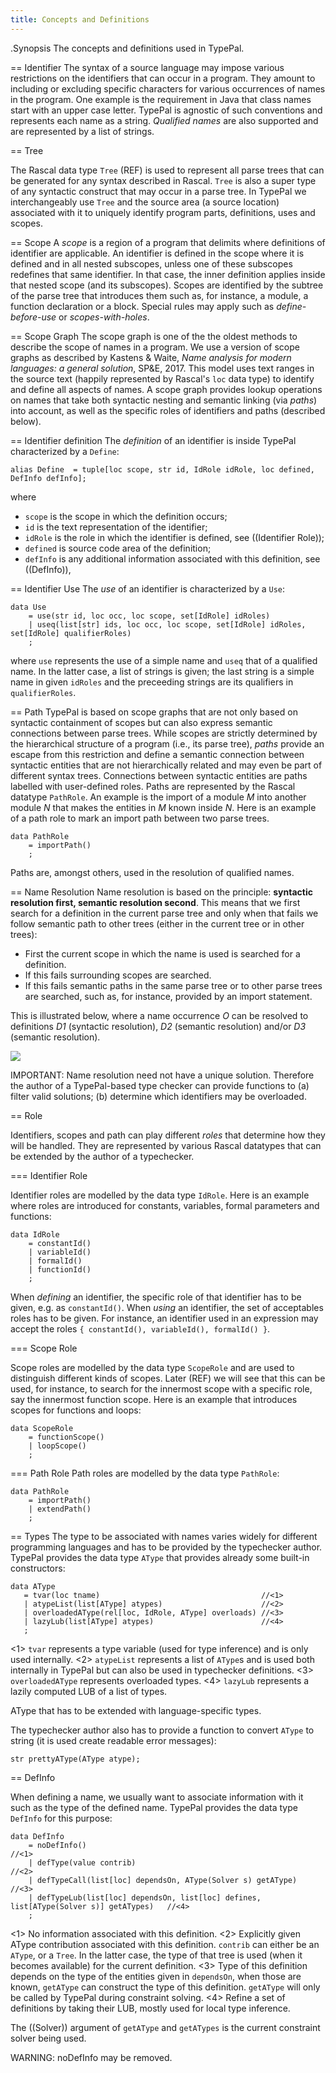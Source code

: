 ```yaml
---
title: Concepts and Definitions
---
```


.Synopsis
The concepts and definitions used in TypePal.

== Identifier
The syntax of a source language may impose various restrictions on the identifiers 
that can occur in a program. They amount to including or excluding specific characters 
for various occurrences of names in the program. One example is the requirement in Java that class names
start with an upper case letter. TypePal is agnostic of such conventions and represents 
each name as a string. _Qualified names_ are also supported and are represented by a list of strings.

== Tree

The Rascal data type `Tree` (REF) is used to represent all parse trees that can be generated for any syntax described in Rascal.
`Tree` is also a super type of any syntactic construct that may occur in a parse tree. 
In TypePal we interchangeably use `Tree` and the source area (a source location) associated with it to uniquely 
identify program parts, definitions, uses and scopes.

== Scope
A _scope_ is a region of a program that delimits where definitions of identifier are applicable.
An identifier is defined in the scope where it is defined and in all nested subscopes, unless one of these subscopes
redefines that same identifier. In that case, the inner definition applies inside that nested scope (and its subscopes).
Scopes are identified by the subtree of the parse tree that introduces them such as, for instance, a module, a function declaration or a block.
Special rules may apply such as _define-before-use_ or _scopes-with-holes_.

== Scope Graph
The scope graph is one of the the oldest methods to describe the scope of names in a program.
We use a version of scope graphs as described by Kastens & Waite, _Name analysis for modern languages: a general solution_, SP&E, 2017.
This model uses text ranges in the source text (happily represented by Rascal's `loc` data type) to identify 
and define all aspects of names. 
A scope graph provides lookup operations on names that take both syntactic nesting and semantic linking (via _paths_) into account,
as well as the specific roles of identifiers and paths (described below).

== Identifier definition
The _definition_ of an identifier is inside TypePal characterized by a `Define`:
```rascal
alias Define  = tuple[loc scope, str id, IdRole idRole, loc defined, DefInfo defInfo];
```
where

* `scope` is the scope in which the definition occurs;
* `id` is the text representation of the identifier;
* `idRole` is the role in which the identifier is defined, see ((Identifier Role));
* `defined` is source code area of the definition;
* `defInfo` is any additional information associated with this definition, see ((DefInfo)),

== Identifier Use
The _use_ of an identifier is characterized by a `Use`:

```rascal
data Use
    = use(str id, loc occ, loc scope, set[IdRole] idRoles)
    | useq(list[str] ids, loc occ, loc scope, set[IdRole] idRoles, set[IdRole] qualifierRoles)
    ;
```
where `use` represents the use of a simple name and `useq` that of a qualified name.
In the latter case, a list of strings is given; the last string is a simple name in given `idRoles` and the preceeding strings are its qualifiers in `qualifierRoles`.

== Path
TypePal is based on scope graphs that are not only based on syntactic containment of scopes but can also express semantic 
connections between parse trees.
While scopes are strictly determined by the hierarchical structure of a program (i.e., its parse tree),
_paths_ provide an escape from this restriction and define a semantic connection between syntactic 
entities that are not hierarchically related and may even be part of different syntax trees.
Connections between syntactic entities are paths labelled with user-defined roles.
Paths are represented by the Rascal datatype `PathRole`.
An example is the import of a module _M_ into another module _N_ that makes the entities in _M_ known inside _N_.
Here is an example of a path role to mark an import path between two parse trees.

```rascal
data PathRole
    = importPath()
    ;
```
Paths are, amongst others, used in the resolution of qualified names.

== Name Resolution
Name resolution is based on the principle: __syntactic resolution first, semantic resolution second__.
This means that we first search for a definition in the current parse tree and only when that fails 
we follow semantic path to other trees (either in the current tree or in other trees):

* First the current scope in which the name is used is searched for a definition.
* If this fails surrounding scopes are searched.
* If this fails semantic paths in the same parse tree or to other parse trees are searched, such as, for instance, 
  provided by an import statement.

This is illustrated below, where a name occurrence _O_ 
can be resolved to definitions _D1_ (syntactic resolution), _D2_ (semantic resolution) and/or _D3_ (semantic resolution).

![]((NameResolution.png))

IMPORTANT: Name resolution need not have a unique solution. 
Therefore the author of a TypePal-based type checker can provide functions to 
(a) filter valid solutions; (b) determine which identifiers may be overloaded.

== Role

Identifiers, scopes and path can play different _roles_ that determine how they will be handled.
They are represented by various Rascal datatypes that can be extended by the author of a typechecker.

=== Identifier Role

Identifier roles are modelled by the data type `IdRole`.
Here is an example where roles are introduced for constants, variables, formal parameters and functions:

```rascal
data IdRole
    = constantId()
    | variableId()
    | formalId()
    | functionId()
    ;
```

When _defining_ an identifier, the specific role of that identifier has to be given, e.g. as `constantId()`.
When _using_ an identifier, the set of acceptables roles has to be given. For instance, an identifier
used in an expression may accept the roles `{ constantId(), variableId(), formalId() }`.

=== Scope Role

Scope roles are modelled by the data type `ScopeRole` and are used to distinguish different kinds of scopes.
Later (REF) we will see that this can be used, for instance, to search for the innermost scope with a specific role,
say the innermost function scope. Here is an example that introduces scopes for functions and loops:

```rascal
data ScopeRole
    = functionScope()
    | loopScope()
    ;
```

=== Path Role
Path roles are modelled by the data type `PathRole`:

```rascal
data PathRole
    = importPath()
    | extendPath()
    ;
```

== Types
The type to be associated with names varies widely for different programming languages and has to be provided by the typechecker author.
TypePal provides the data type `AType` that provides already some built-in constructors:

```rascal
data AType
   = tvar(loc tname)                                    //<1>
   | atypeList(list[AType] atypes)                      //<2>
   | overloadedAType(rel[loc, IdRole, AType] overloads) //<3>
   | lazyLub(list[AType] atypes)                        //<4>
   ;
```

<1> `tvar` represents a type variable (used for type inference) and is only used internally. 
<2> `atypeList` represents a list of `AType`s and is used both internally in TypePal but can also be used in typechecker definitions.
<3> `overloadedAType` represents overloaded types.
<4>  `lazyLub` represents a lazily computed LUB of a list of types.

AType that has to be extended with language-specific types.

The typechecker author also has to provide a function to convert `AType` to string (it is used create readable error messages):
```rascal
str prettyAType(AType atype);
```

== DefInfo

When defining a name, we usually want to associate information with it such as the type of the defined name.
TypePal provides the data type `DefInfo` for this purpose:

```rascal
data DefInfo
    = noDefInfo()                                                                           //<1>
    | defType(value contrib)                                                                //<2>
    | defTypeCall(list[loc] dependsOn, AType(Solver s) getAType)                            //<3>
    | defTypeLub(list[loc] dependsOn, list[loc] defines, list[AType(Solver s)] getATypes)   //<4>
    ;
```
<1> No information associated with this definition.
<2> Explicitly given AType contribution associated with this definition. `contrib` can either be an `AType`, or a `Tree`. 
    In the latter case, the type of that tree is used (when it becomes available) for the current definition.
<3> Type of this definition depends on the type of the entities given in `dependsOn`, when those are known, 
    `getAType` can construct the type of this definition. 
    `getAType` will only be called by TypePal during constraint solving.
<4> Refine a set of definitions by taking their LUB, mostly used for local type inference.

The ((Solver)) argument of `getAType` and `getATypes` is the current constraint solver being used.

WARNING: noDefInfo may be removed.
